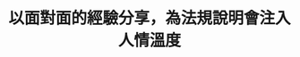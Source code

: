 ---
layout: post
title: "以面對面的經驗分享，為法規說明會注入人情溫度"
tags:
  - "交通"
  - "法規"
id: 85
thumbnail: "/images/post/85/1q7mrZ_jijap1SVzJBQSDfD2NBsgpSCg-.png"
description: "開放政府第85次協作會議「廢除道路交通管理處罰條例第七條之一」"
color: "yellow"
publish: "true"
departments:
  - "交通部"
cover:
  link: ""
introduction:
  content: "隨著民眾協助檢舉交通違規案件越來越多，社會輿論對於民眾檢舉的正反面討論也日益高漲， 提案人郭先生於2020年11月3日在國發會的公共政策網路參與平台提案「廢除道路交通管理處罰條例第7條之1規定(民眾得敘明違規事實或檢具違規證據資料檢舉)」，他認為人民不是執法者，不應充當執法者來檢舉開單。當然，也有另一方的聲音認為，只要不違規便無需擔心。行政機關方面，則因檢舉工具的普及所導致的案量激增，排擠既有業務。立法機關同時也收到了許多正反方民眾陳情。因此，PDIS、交通部和警政署藉由會前盤點和訪談，釐清和彙整各方意見的過程，並以《處罰條例》修正草案為討論基礎，進行「修法草案說明會暨協作會議」，討論：「如何在減輕員警行政負擔的前提下，有效運用行政資源及民眾協作精神，改善交通檢舉制度？」  ，再透過小組討論面對面地經驗交流，讓修法更貼近多元利害關係人的需求。 "
  image: "/images/post/85/1o7j7QUPefQk7gaSVIDVTRBEAc_TGH9G3.png"
join:
  type: "提"
  image: "/images/post/85/1r7WGASZFCCiYozQR-qFBD_y_wmnR1wIT.png"
embed:
  - type: "agenda_book"
    links:
      - "https://issuu.com/pdis.tw/docs/______________7__1________________85_______"
  - type: "mind_map"
    links:
      - "https://miro.com/app/live-embed/o9J_lalkiG0=/?moveToViewport=-3891,-1519,13399,5657&amp;embedAutoplay=true"
  - type: "ministry_slide"
    links:
      - "https://issuu.com/pdis.tw/docs/_85_____-_____"
      - "https://issuu.com/pdis.tw/docs/_85________-_____"
  - type: "host_slide"
    links:
      - "https://issuu.com/pdis.tw/docs/85-_________________"
  - type: "live"
    links:
      - "https://youtu.be/2TsqSSsurzE"
  - type: "transcript"
    links:
      - "https://sayit.pdis.nat.gov.tw/2020-12-30-%E9%96%8B%E6%94%BE%E6%94%BF%E5%BA%9C%E7%AC%AC85%E6%AC%A1%E5%8D%94%E4%BD%9C%E6%9C%83%E8%AD%B0"
pictures:
  - "/images/post/85/11b1q5SBRm3bpAwfEFuGXZJWydRf1oI2F.png"
  - "/images/post/85/1FSj65exFCrm129nC8utimEExcwgip_Ez.png"
---